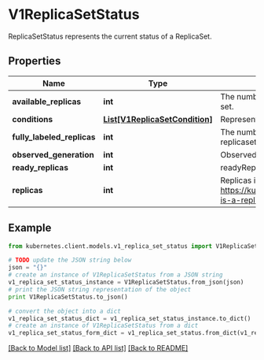 # V1ReplicaSetStatus

ReplicaSetStatus represents the current status of a ReplicaSet.

## Properties

Name | Type | Description | Notes
------------ | ------------- | ------------- | -------------
**available_replicas** | **int** | The number of available replicas (ready for at least minReadySeconds) for this replica set. | [optional] 
**conditions** | [**List[V1ReplicaSetCondition]**](V1ReplicaSetCondition.md) | Represents the latest available observations of a replica set&#39;s current state. | [optional] 
**fully_labeled_replicas** | **int** | The number of pods that have labels matching the labels of the pod template of the replicaset. | [optional] 
**observed_generation** | **int** | ObservedGeneration reflects the generation of the most recently observed ReplicaSet. | [optional] 
**ready_replicas** | **int** | readyReplicas is the number of pods targeted by this ReplicaSet with a Ready Condition. | [optional] 
**replicas** | **int** | Replicas is the most recently observed number of replicas. More info: https://kubernetes.io/docs/concepts/workloads/controllers/replicationcontroller/#what-is-a-replicationcontroller | 

## Example

```python
from kubernetes.client.models.v1_replica_set_status import V1ReplicaSetStatus

# TODO update the JSON string below
json = "{}"
# create an instance of V1ReplicaSetStatus from a JSON string
v1_replica_set_status_instance = V1ReplicaSetStatus.from_json(json)
# print the JSON string representation of the object
print V1ReplicaSetStatus.to_json()

# convert the object into a dict
v1_replica_set_status_dict = v1_replica_set_status_instance.to_dict()
# create an instance of V1ReplicaSetStatus from a dict
v1_replica_set_status_form_dict = v1_replica_set_status.from_dict(v1_replica_set_status_dict)
```
[[Back to Model list]](../README.md#documentation-for-models) [[Back to API list]](../README.md#documentation-for-api-endpoints) [[Back to README]](../README.md)


